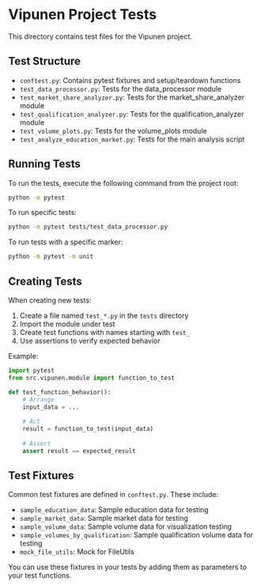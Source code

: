 # Vipunen Project Tests

This directory contains test files for the Vipunen project.

## Test Structure

- `conftest.py`: Contains pytest fixtures and setup/teardown functions
- `test_data_processor.py`: Tests for the data_processor module
- `test_market_share_analyzer.py`: Tests for the market_share_analyzer module
- `test_qualification_analyzer.py`: Tests for the qualification_analyzer module
- `test_volume_plots.py`: Tests for the volume_plots module
- `test_analyze_education_market.py`: Tests for the main analysis script

## Running Tests

To run the tests, execute the following command from the project root:

```bash
python -m pytest
```

To run specific tests:

```bash
python -m pytest tests/test_data_processor.py
```

To run tests with a specific marker:

```bash
python -m pytest -m unit
```

## Creating Tests

When creating new tests:

1. Create a file named `test_*.py` in the `tests` directory
2. Import the module under test
3. Create test functions with names starting with `test_`
4. Use assertions to verify expected behavior

Example:

```python
import pytest
from src.vipunen.module import function_to_test

def test_function_behavior():
    # Arrange
    input_data = ...
    
    # Act
    result = function_to_test(input_data)
    
    # Assert
    assert result == expected_result
```

## Test Fixtures

Common test fixtures are defined in `conftest.py`. These include:

- `sample_education_data`: Sample education data for testing
- `sample_market_data`: Sample market data for testing
- `sample_volume_data`: Sample volume data for visualization testing
- `sample_volumes_by_qualification`: Sample qualification volume data for testing
- `mock_file_utils`: Mock for FileUtils

You can use these fixtures in your tests by adding them as parameters to your test functions. 